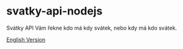 # svatky-api-nodejs
Svátky API Vám řekne kdo má kdy svátek, nebo kdy má kdo svátek.


[English Version](README.en-US.md)
